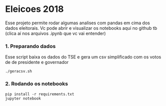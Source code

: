 # Eleicoes 2018

Esse projeto permite rodar algumas analises com pandas em cima dos dados eleitorais.
Vc pode abrir e visualizar os notebooks aqui no github tb (clica aí nos arquivos .ipynb que vc vai entender)

### 1. Preparando dados

Esse script baixa os dados do TSE e gera um csv simplificado com os votos de de presidente e governador

```
./geracsv.sh
```

### 2. Rodando os notebooks

```
pip install -r requirements.txt
jupyter notebook
```
